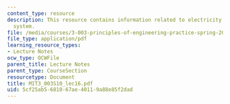 ```yaml
---
content_type: resource
description: This resource contains information related to electricity generation
  system.
file: /media/courses/3-003-principles-of-engineering-practice-spring-2010/5cf25ab5681067ae40119a88e85f2dad_MIT3_003S10_lec16.pdf
file_type: application/pdf
learning_resource_types:
- Lecture Notes
ocw_type: OCWFile
parent_title: Lecture Notes
parent_type: CourseSection
resourcetype: Document
title: MIT3_003S10_lec16.pdf
uid: 5cf25ab5-6810-67ae-4011-9a88e85f2dad
---
```

